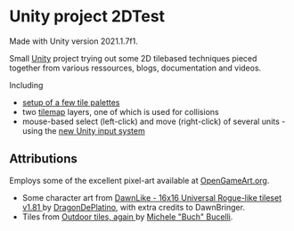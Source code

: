 # Unity project 2DTest

Made with Unity version 2021.1.7f1.

Small [Unity](https://unity.com/) project trying out some 2D tilebased techniques pieced together from various ressources, blogs, documentation and videos.

Including

* [setup of a few tile palettes](https://docs.unity3d.com/Manual/Tilemap-Palette.html)
* two [tilemap](https://docs.unity3d.com/Manual/Tilemap-Painting.html) layers, one of which is used for collisions
* mouse-based select (left-click) and move (right-click) of several units - using the [new Unity input system](https://docs.unity3d.com/Packages/com.unity.inputsystem@1.0/manual/QuickStartGuide.html)

## Attributions

Employs some of the excellent pixel-art available at [OpenGameArt.org](https://opengameart.org/).

* Some character art from [
DawnLike - 16x16 Universal Rogue-like tileset v1.81
](https://opengameart.org/content/dawnlike-16x16-universal-rogue-like-tileset-v181) by [DragonDePlatino](https://opengameart.org/users/dragondeplatino), with extra credits to DawnBringer.
* Tiles from [
Outdoor tiles, again
](https://opengameart.org/content/outdoor-tiles-again) by [Michele "Buch" Bucelli](https://opengameart.org/users/buch).
